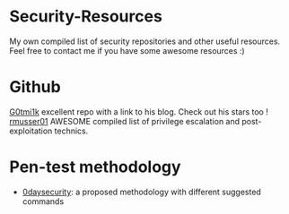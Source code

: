 # Security-Resources
My own compiled list of security repositories and other useful resources. Feel free to contact me if you have some awesome resources :)

# Github

[G0tmi1k](https://github.com/g0tmi1k) excellent repo with a link to his blog. Check out his stars too !\
[rmusser01](https://github.com/rmusser01/Infosec_Reference/blob/master/Draft/Privilege%20Escalation%20%26%20Post-Exploitation.md) AWESOME compiled list of privilege escalation and post-exploitation technics.

# Pen-test methodology
* [0daysecurity](http://www.0daysecurity.com/pentest.html): a proposed methodology with different suggested commands
